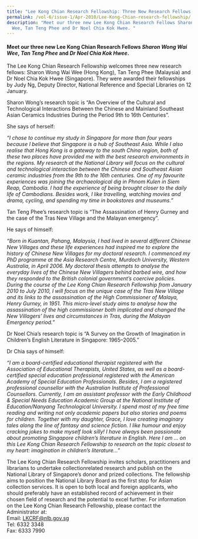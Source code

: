 ```yaml
---
title: "Lee Kong Chian Research Fellowship: Three New Research Fellows Awarded"
permalink: /vol-6/issue-1/Apr-2010/Lee-Kong-Chian-research-fellowship/
description: "Meet our three new Lee Kong Chian Research Fellows Sharon Wong Wai
  Wee, Tan Teng Phee and Dr Noel Chia Kok Hwee. "
---
```

 #### Meet our three new Lee Kong Chian Research Fellows _Sharon Wong Wai Wee_, _Tan Teng Phee_ and _Dr Noel Chia Kok Hwee_.
 
The Lee Kong Chian Research Fellowship welcomes three new research fellows: Sharon Wong Wai Wee (Hong Kong), Tan Teng Phee (Malaysia) and Dr Noel Chia Kok Hwee (Singapore). They were awarded their fellowships by Judy Ng, Deputy Director, National Reference and Special Libraries on 12 January.

Sharon Wong’s research topic is “An Overview of the Cultural and Technological Interactions Between the Chinese and Mainland Southeast Asian Ceramics Industries During the Period 9th to 16th Centuries”.

She says of herself:

*“I chose to continue my study in Singapore for more than four years because I believe that Singapore is a hub of Southeast Asia. While I also realise that Hong Kong is a gateway to the south China region, both of these two places have provided me with the best research environments in the regions. My research at the National Library will focus on the cultural and technological interaction between the Chinese and Southeast Asian ceramic industries from the 9th to the 16th centuries. One of my favourite experiences was joining the archaeological dig in Phnom Kulen in Siem Reap, Cambodia. I had the experience of being brought closer to the daily life of Cambodians. Besides work, I like travelling, watching movies and drama, cycling, and spending my time in bookstores and museums.”*

Tan Teng Phee’s research topic is “The Assassination of Henry Gurney and the case of the Tras New Village and the Malayan emergency”.

He says of himself:

*“Born in Kuantan, Pahang, Malaysia, I had lived in several different Chinese New Villages and these life experiences had inspired me to explore the history of Chinese New Villages for my doctoral research. I commenced my PhD programme at the Asia Research Centre, Murdoch University, Western Australia, in April 2006. My doctoral thesis attempts to analyse the everyday lives of the Chinese New Villagers behind barbed wire, and how they responded to the British colonial government’s coercive policies. During the course of the Lee Kong Chian Research Fellowship from January 2010 to July 2010, I will focus on the unique case of the Tras New Village and its links to the assassination of the High Commissioner of Malaya, Henry Gurney, in 1951. This micro-level study aims to analyse how the assassination of the high commissioner both implicated and changed the New Villagers’ lives and circumstances in Tras, during the Malayan Emergency period.”*

Dr Noel Chia’s research topic is “A Survey on the Growth of Imagination in Children’s English Literature in Singapore: 1965–2005.”

Dr Chia says of himself:

*“I am a board-certified educational therapist registered with the Association of Educational Therapists, United States, as well as a board-certified special education professional registered with the American Academy of Special Education Professionals. Besides, I am a registered professional counsellor with the Australian Institute of Professional Counsellors. Currently, I am an assistant professor with the Early Childhood & Special Needs Education Academic Group at the National Institute of Education/Nanyang Technological University. I spend most of my free time reading and writing not only academic papers but also stories and poems for children. Together with my daughter, Grace, I love creating imaginary tales along the line of fantasy and science fiction. I like humour and enjoy cracking jokes to make myself look silly! I have always been passionate about promoting Singapore children’s literature in English. Here I am … on this Lee Kong Chian Research Fellowship to research on the topic closest to my heart: imagination in children’s literature…”*

The Lee Kong Chian Research Fellowship invites scholars, practitioners and librarians to undertake collectionrelated research and publish on the National Library of Singapore’s donor and prized collections. The fellowship aims to position the National Library Board as the first stop for Asian collection services. It is open to both local and foreign applicants, who should preferably have an established record of achievement in their chosen field of research and the potential to excel further. For information on the Lee Kong Chian Research Fellowship, please contact the Administrator at: <br> Email: LKCRF@nlb.gov.sg  <br> Tel: 6332 3348 <br>  Fax: 6333 7990



